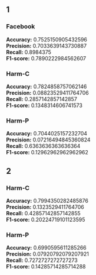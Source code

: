 ## 1

### Facebook   
**Accuracy:** 0.7525150905432596    
**Precision:** 0.7033639143730887   
**Recall:** 0.8984375   
**F1-score:** 0.7890222984562607    

### Harm-C
**Accuracy:** 0.7824858757062146    
**Precision:** 0.08823529411764706  
**Recall:** 0.2857142857142857  
**F1-score:** 0.1348314606741573    

### Harm-P
**Accuracy:** 0.7044025157232704    
**Precision:** 0.07216494845360824  
**Recall:** 0.6363636363636364  
**F1-score:** 0.12962962962962962   


## 2

### Harm-C
**Accuracy:** 0.7994350282485876    
**Precision:** 0.1323529411764706  
**Recall:** 0.42857142857142855  
**F1-score:** 0.20224719101123595    

### Harm-P
**Accuracy:** 0.6990595611285266    
**Precision:** 0.07920792079207921  
**Recall:** 0.7272727272727273  
**F1-score:** 0.14285714285714288   